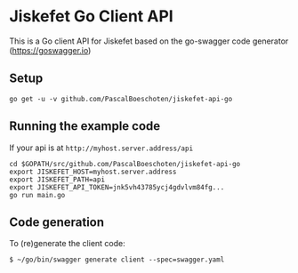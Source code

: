 # Jiskefet Go Client API
This is a Go client API for Jiskefet based on the go-swagger code generator (https://goswagger.io)


## Setup
```
go get -u -v github.com/PascalBoeschoten/jiskefet-api-go
```


## Running the example code
If your api is at `http://myhost.server.address/api`

```
cd $GOPATH/src/github.com/PascalBoeschoten/jiskefet-api-go
export JISKEFET_HOST=myhost.server.address
export JISKEFET_PATH=api
export JISKEFET_API_TOKEN=jnk5vh43785ycj4gdvlvm84fg...
go run main.go
```


## Code generation
To (re)generate the client code:
```
$ ~/go/bin/swagger generate client --spec=swagger.yaml
```
